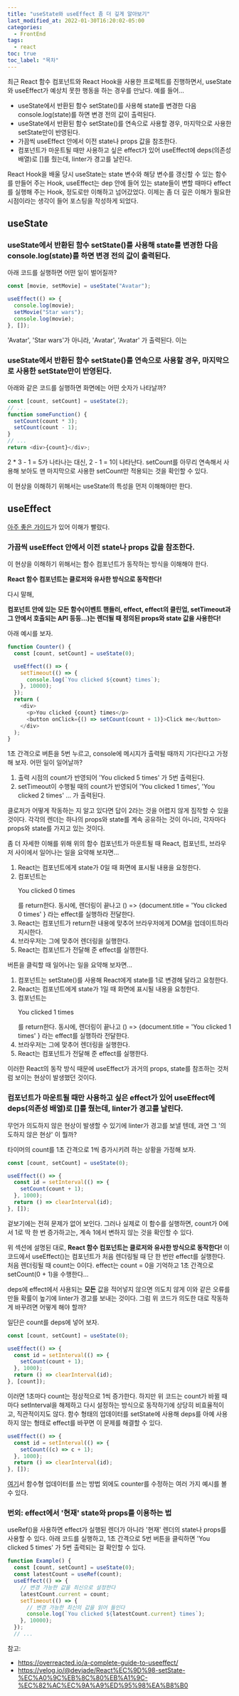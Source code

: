 ```yaml
---
title: "useState와 useEffect 좀 더 깊게 알아보기"
last_modified_at: 2022-01-30T16:20:02-05:00
categories:
  - FrontEnd
tags:
  - react
toc: true
toc_label: "목차"
---
```


최근 React 함수 컴포넌트와 React Hook을 사용한 프로젝트를 진행하면서, useState와 useEffect가 예상치 못한 행동을 하는 경우를 만났다. 예를 들어...

- useState에서 반환된 함수 setState()를 사용해 state를 변경한 다음 console.log(state)를 하면 변경 전의 값이 출력된다.
- useState에서 반환된 함수 setState()를 연속으로 사용할 경우, 마지막으로 사용한 setState만이 반영된다.
- 가끔씩 useEffect 안에서 이전 state나 props 값을 참조한다.
- 컴포넌트가 마운트될 때만 사용하고 싶은 effect가 있어 useEffect에 deps(의존성 배열)로 []를 줬는데, linter가 경고를 날린다.

React Hook을 배울 당시 useState는 state 변수와 해당 변수를 갱신할 수 있는 함수를 만들어 주는 Hook, useEffect는 dep 안에 들어 있는 state들이 변할 때마다 effect를 실행해 주는 Hook, 정도로만 이해하고 넘어갔었다. 이제는 좀 더 깊은 이해가 필요한 시점이라는 생각이 들어 포스팅을 작성하게 되었다.

## useState

### useState에서 반환된 함수 setState()를 사용해 state를 변경한 다음 console.log(state)를 하면 변경 전의 값이 출력된다.

아래 코드를 실행하면 어떤 일이 벌어질까?

```javascript
const [movie, setMovie] = useState("Avatar");

useEffect(() => {
  console.log(movie);
  setMovie("Star wars");
  console.log(movie);
}, []);
```

'Avatar', 'Star wars'가 아니라, 'Avatar', 'Avatar' 가 출력된다. 이는

### useState에서 반환된 함수 setState()를 연속으로 사용할 경우, 마지막으로 사용한 setState만이 반영된다.

아래와 같은 코드를 실행하면 화면에는 어떤 숫자가 나타날까?

```javascript
const [count, setCount] = useState(2);
// ...
function someFunction() {
  setCount(count * 3);
  setCount(count - 1);
}
// ...
return <div>{count}</div>;
```

2 \* 3 - 1 = 5가 나타나는 대신, 2 - 1 = 1이 나타난다. setCount를 아무리 연속해서 사용해 보아도 맨 마지막으로 사용한 setCount만 적용되는 것을 확인할 수 있다.

이 현상을 이해하기 위해서는 useState의 특성을 먼저 이해해야만 한다.

## useEffect

[아주 좋은 가이드](https://overreacted.io/a-complete-guide-to-useeffect/)가 있어 이해가 빨랐다.

### 가끔씩 useEffect 안에서 이전 state나 props 값을 참조한다.

이 현상을 이해하기 위해서는 함수 컴포넌트가 동작하는 방식을 이해해야 한다.

**React 함수 컴포넌트는 클로저와 유사한 방식으로 동작한다!**

다시 말해,

**컴포넌트 안에 있는 모든 함수(이벤트 핸들러, effect, effect의 클린업, setTimeout과 그 안에서 호출되는 API 등등...)는 렌더될 때 정의된 props와 state 값을 사용한다!**

아래 예시를 보자.

```javascript
function Counter() {
  const [count, setCount] = useState(0);

  useEffect(() => {
    setTimeout(() => {
      console.log(`You clicked ${count} times`);
    }, 10000);
  });
  return (
    <div>
      <p>You clicked {count} times</p>
      <button onClick={() => setCount(count + 1)}>Click me</button>
    </div>
  );
}
```

1초 간격으로 버튼을 5번 누르고, console에 메시지가 출력될 때까지 기다린다고 가정해 보자. 어떤 일이 일어날까?

1. 출력 시점의 count가 반영되어 'You clicked 5 times' 가 5번 출력된다.
2. setTimeout이 수행될 때의 count가 반영되어 'You clicked 1 times', 'You clicked 2 times' ... 가 출력된다.

클로저가 어떻게 작동하는 지 알고 있다면 답이 2라는 것을 어렵지 않게 짐작할 수 있을 것이다. 각각의 렌더는 하나의 props와 state를 계속 공유하는 것이 아니라, 각자마다 props와 state를 가지고 있는 것이다.

좀 더 자세한 이해를 위해 위의 함수 컴포넌트가 마운트될 때 React, 컴포넌트, 브라우저 사이에서 일어나는 일을 요약해 보자면...

1. React는 컴포넌트에게 state가 0일 때 화면에 표시될 내용을 요청한다.
2. 컴포넌트는 <p>You clicked 0 times</p>를 return한다. 동시에, 렌더링이 끝나고 () => {document.title = 'You clicked 0 times' } 라는 effect를 실행하라 전달한다.
3. React는 컴포넌트가 return한 내용에 맞추어 브라우저에게 DOM을 업데이트하라 지시한다.
4. 브라우저는 그에 맞추어 렌더링을 실행한다.
5. React는 컴포넌트가 전달해 준 effect를 실행한다.

버튼을 클릭할 때 일어나는 일을 요약해 보자면...

1. 컴포넌트는 setState()를 사용해 React에게 state를 1로 변경해 달라고 요청한다.
2. React는 컴포넌트에게 state가 1일 때 화면에 표시될 내용을 요청한다.
3. 컴포넌트는 <p>You clicked 1 times</p>를 return한다. 동시에, 렌더링이 끝나고 () => {document.title = 'You clicked 1 times' } 라는 effect를 실행하라 전달한다.
4. 브라우저는 그에 맞추어 렌더링을 실행한다.
5. React는 컴포넌트가 전달해 준 effect를 실행한다.

이러한 React의 동작 방식 때문에 useEffect가 과거의 props, state를 참조하는 것처럼 보이는 현상이 발생했던 것이다.

### 컴포넌트가 마운트될 때만 사용하고 싶은 effect가 있어 useEffect에 deps(의존성 배열)로 []를 줬는데, linter가 경고를 날린다.

무언가 의도하지 않은 현상이 발생할 수 있기에 linter가 경고를 보낼 텐데, 과연 그 '의도하지 않은 현상' 이 뭘까?

타이머의 count를 1초 간격으로 1씩 증가시키려 하는 상황을 가정해 보자.

```javascript
const [count, setCount] = useState(0);

useEffect(() => {
  const id = setInterval(() => {
    setCount(count + 1);
  }, 1000);
  return () => clearInterval(id);
}, []);
```

겉보기에는 전혀 문제가 없어 보인다. 그러나 실제로 이 함수를 실행하면, count가 0에서 1로 딱 한 번 증가하고는, 계속 1에서 변하지 않는 것을 확인할 수 있다.

위 섹션에 설명된 대로, **React 함수 컴포넌트는 클로저와 유사한 방식으로 동작한다!** 이 코드에서 useEffect()는 컴포넌트가 처음 렌더링될 때 단 한 번만 effect를 실행한다. 처음 렌더링될 때 count는 0이다. effect는 count = 0을 기억하고 1초 간격으로 setCount(0 + 1)을 수행한다...

deps에 effect에서 사용되는 **모든** 값을 적어넣지 않으면 의도치 않게 이와 같은 오류를 만들 확률이 높기에 linter가 경고를 보내는 것이다. 그럼 위 코드가 의도한 대로 작동하게 바꾸려면 어떻게 해야 할까?

일단은 count를 deps에 넣어 보자.

```javascript
const [count, setCount] = useState(0);

useEffect(() => {
  const id = setInterval(() => {
    setCount(count + 1);
  }, 1000);
  return () => clearInterval(id);
}, [count]);
```

이러면 1초마다 count는 정상적으로 1씩 증가한다. 하지만 위 코드는 count가 바뀔 때마다 setInterval을 해제하고 다시 설정하는 방식으로 동작하기에 상당히 비효율적이고, 직관적이지도 않다. 함수 형태의 업데이터를 setState에 사용해 deps를 아예 사용하지 않는 형태로 effect를 바꾸면 이 문제를 해결할 수 있다.

```javascript
useEffect(() => {
  const id = setInterval(() => {
    setCount((c) => c + 1);
  }, 1000);
  return () => clearInterval(id);
}, []);
```

[여기](https://medium.com/@sdolidze/the-iceberg-of-react-hooks-af0b588f43fb)서 함수형 업데이터를 쓰는 방법 외에도 counter를 수정하는 여러 가지 예시를 볼 수 있다.

### 번외: effect에서 '현재' state와 props를 이용하는 법

useRef()을 사용하면 effect가 실행된 렌더가 아니라 '현재' 렌더의 state나 props를 사용할 수 있다. 아래 코드를 실행하고, 1초 간격으로 5번 버튼을 클릭하면 'You clicked 5 times' 가 5번 출력되는 걸 확인할 수 있다.

```javascript
function Example() {
  const [count, setCount] = useState(0);
  const latestCount = useRef(count);
  useEffect(() => {
    // 변경 가능한 값을 최신으로 설정한다
    latestCount.current = count;
    setTimeout(() => {
      // 변경 가능한 최신의 값을 읽어 들인다
      console.log(`You clicked ${latestCount.current} times`);
    }, 10000);
  });
  // ...
```

참고:

- https://overreacted.io/a-complete-guide-to-useeffect/
- https://velog.io/@devjade/React%EC%9D%98-setState-%EC%A0%9C%EB%8C%80%EB%A1%9C-%EC%82%AC%EC%9A%A9%ED%95%98%EA%B8%B0
